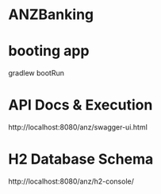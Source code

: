 # ANZBanking

# booting app
gradlew bootRun  

# API Docs & Execution
http://localhost:8080/anz/swagger-ui.html

# H2 Database Schema
http://localhost:8080/anz/h2-console/


